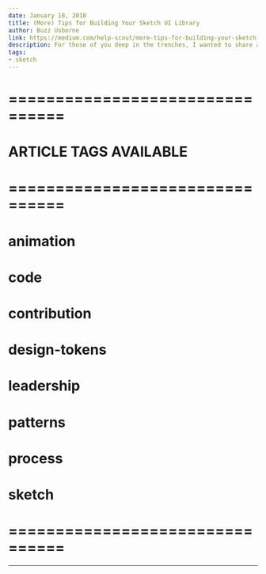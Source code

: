 ```yaml
---
date: January 18, 2018
title: (More) Tips for Building Your Sketch UI Library
author: Buzz Usborne
link: https://medium.com/help-scout/more-tips-for-building-your-sketch-ui-library-975a44416f59
description: For those of you deep in the trenches, I wanted to share a couple of things that have made my life immeasurably easier when creating and maintaining our shared components with Sketch.
tags:
- sketch
---
```


# ================================
# ARTICLE TAGS AVAILABLE
# ================================
# animation
# code
# contribution
# design-tokens
# leadership
# patterns
# process
# sketch
# ================================
---